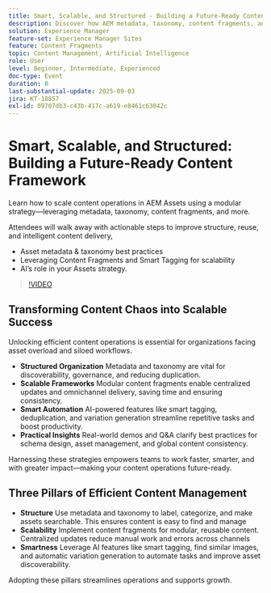 ```yaml
---
title: Smart, Scalable, and Structured - Building a Future-Ready Content Framework
description: Discover how AEM metadata, taxonomy, content fragments, and AI-powered automation streamline content ops, boost discoverability, and scale delivery.
solution: Experience Manager
feature-set: Experience Manager Sites
feature: Content Fragments
topic: Content Management, Artificial Intelligence
role: User
level: Beginner, Intermediate, Experienced
doc-type: Event
duration: 0
last-substantial-update: 2025-09-03
jira: KT-18857
exl-id: 09707db3-c43b-417c-a619-e8461c63042c
---
```

# Smart, Scalable, and Structured: Building a Future-Ready Content Framework

Learn how to scale content operations in AEM Assets using a modular strategy—leveraging metadata, taxonomy, content fragments, and more.

Attendees will walk away with actionable steps to improve structure, reuse, and intelligent content delivery,

* Asset metadata & taxonomy best practices
* Leveraging Content Fragments and Smart Tagging for scalability
* AI’s role in your Assets strategy.

>[!VIDEO](https://video.tv.adobe.com/v/3471382/?learn=on&enablevpops)

## Transforming Content Chaos into Scalable Success

Unlocking efficient content operations is essential for organizations facing asset overload and siloed workflows.

* **Structured Organization** Metadata and taxonomy are vital for discoverability, governance, and reducing duplication.
* **Scalable Frameworks** Modular content fragments enable centralized updates and omnichannel delivery, saving time and ensuring consistency.
* **Smart Automation** AI-powered features like smart tagging, deduplication, and variation generation streamline repetitive tasks and boost productivity.
* **Practical Insights** Real-world demos and Q&A clarify best practices for schema design, asset management, and global content consistency.

Harnessing these strategies empowers teams to work faster, smarter, and with greater impact—making your content operations future-ready.

## Three Pillars of Efficient Content Management

* **Structure** Use metadata and taxonomy to label, categorize, and make assets searchable. This ensures content is easy to find and manage
* **Scalability** Implement content fragments for modular, reusable content. Centralized updates reduce manual work and errors across channels
* **Smartness** Leverage AI features like smart tagging, find similar images, and automatic variation generation to automate tasks and improve asset discoverability.

Adopting these pillars streamlines operations and supports growth.
